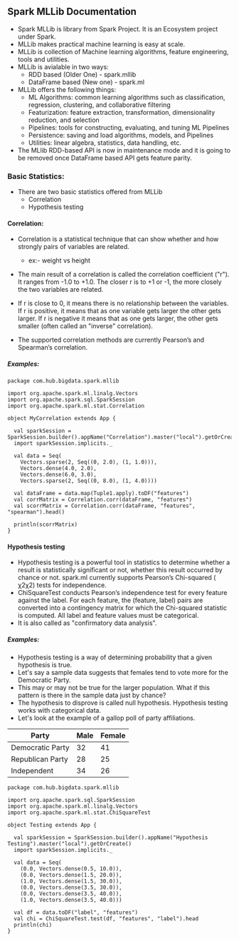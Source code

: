 ## Spark MLLib Documentation

* Spark MLLib is library from Spark Project. It is an Ecosystem project under Spark.
* MLLib makes practical machine learning is easy at scale.
* MLLib is collection of Machine learning algorithms, feature engineering, tools and utilities.
* MLLib is avialable in two ways:
  * RDD based (Older One) - spark.mllib
  * DataFrame based (New one) - spark.ml
* MLLib offers the following things:
  * ML Algorithms: common learning algorithms such as classification, regression, clustering, and collaborative filtering
  * Featurization: feature extraction, transformation, dimensionality reduction, and selection
  * Pipelines: tools for constructing, evaluating, and tuning ML Pipelines
  * Persistence: saving and load algorithms, models, and Pipelines
  * Utilities: linear algebra, statistics, data handling, etc.
* The MLlib RDD-based API is now in maintenance mode and it is going to be removed once DataFrame based API gets feature parity.

### Basic Statistics:
* There are two basic statistics offered from MLLib
  * Correlation
  * Hypothesis testing

#### Correlation: 
* Correlation is a statistical technique that can show whether and how strongly pairs of variables are related.
  * ex:- weight vs height
* The main result of a correlation is called the correlation coefficient ("r"). It ranges from -1.0 to +1.0. The closer r is to +1 or -1, the more closely the two variables are related.
* If r is close to 0, it means there is no relationship between the variables. If r is positive, it means that as one variable gets larger the other gets larger. If r is negative it means that as one gets larger, the other gets smaller (often called an "inverse" correlation).

* The supported correlation methods are currently Pearson’s and Spearman’s correlation.

##### Examples:

```
package com.hub.bigdata.spark.mllib

import org.apache.spark.ml.linalg.Vectors
import org.apache.spark.sql.SparkSession
import org.apache.spark.ml.stat.Correlation

object MyCorrelation extends App {

  val sparkSession = SparkSession.builder().appName("Correlation").master("local").getOrCreate()
  import sparkSession.implicits._

  val data = Seq(
    Vectors.sparse(2, Seq((0, 2.0), (1, 1.0))),
    Vectors.dense(4.0, 2.0),
    Vectors.dense(6.0, 3.0),
    Vectors.sparse(2, Seq((0, 8.0), (1, 4.0))))

  val dataFrame = data.map(Tuple1.apply).toDF("features")
  val corrMatrix = Correlation.corr(dataFrame, "features")
  val scorrMatrix = Correlation.corr(dataFrame, "features", "spearman").head()

  println(scorrMatrix)
}
```
#### Hypothesis testing

* Hypothesis testing is a powerful tool in statistics to determine whether a result is statistically significant or not, whether this result occurred by chance or not. spark.ml currently supports Pearson’s Chi-squared ( χ2χ2) tests for independence.
* ChiSquareTest conducts Pearson’s independence test for every feature against the label. For each feature, the (feature, label) pairs are converted into a contingency matrix for which the Chi-squared statistic is computed. All label and feature values must be categorical.
* It is also called as "confirmatory data analysis".

##### Examples:
* Hypothesis testing is a way of determining probability that a given hypothesis is true.
* Let's say a sample data suggests that females tend to vote more for the Democratic Party.
* This may or may not be true for the larger population. What if this pattern is there in the sample data just by chance?
* The hypothesis to disprove is called null hypothesis. Hypothesis testing works with categorical data. 
* Let's look at the example of a gallop poll of party affiliations.

| Party     | Male      | Female |
|-----------|-----------|--------|
|Democratic Party|32|41|
|Republican Party|28|25|
|Independent|34|26|

```
package com.hub.bigdata.spark.mllib

import org.apache.spark.sql.SparkSession
import org.apache.spark.ml.linalg.Vectors
import org.apache.spark.ml.stat.ChiSquareTest

object Testing extends App {

  val sparkSession = SparkSession.builder().appName("Hypothesis Testing").master("local").getOrCreate()
  import sparkSession.implicits._

  val data = Seq(
    (0.0, Vectors.dense(0.5, 10.0)),
    (0.0, Vectors.dense(1.5, 20.0)),
    (1.0, Vectors.dense(1.5, 30.0)),
    (0.0, Vectors.dense(3.5, 30.0)),
    (0.0, Vectors.dense(3.5, 40.0)),
    (1.0, Vectors.dense(3.5, 40.0)))

  val df = data.toDF("label", "features")
  val chi = ChiSquareTest.test(df, "features", "label").head
  println(chi)
}
```
